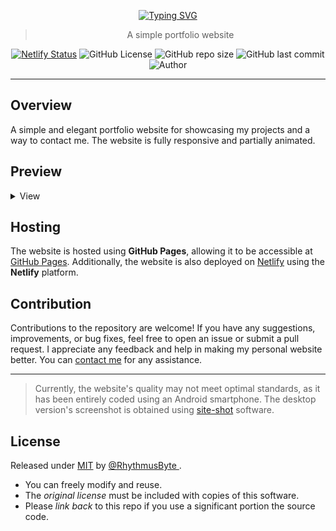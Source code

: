 <div align="center">

[![Typing SVG](https://readme-typing-svg.demolab.com?font=Anta&duration=3000&pause=1000&color=00EEFF&center=true&vCenter=true&random=false&width=435&lines=Simple+Portfolio+Website;Created+by+RhythmusByte)](https://git.io/typing-svg)

> A simple portfolio website

[![Netlify Status](https://api.netlify.com/api/v1/badges/e990d796-ea9e-4359-ba7f-5e6d03c9e788/deploy-status?style=flat-square )](https://app.netlify.com/sites/akhilmahesh/deploys)
![GitHub License](https://img.shields.io/github/license/RhythmusByte/Personal-Website?style=flat-square&labelColor=%23000&color=royalblue)
![GitHub repo size](https://img.shields.io/github/repo-size/RhythmusByte/Personal-Website?style=flat-square&logo=Github&labelColor=%23000&color=royalblue)
![GitHub last commit](https://img.shields.io/github/last-commit/RhythmusByte/Personal-Website?display_timestamp=author&style=flat-square&logo=Github&logoColor=Gray&label=Last%20Commit&labelColor=%23000&color=royalblue)
![Author](https://img.shields.io/badge/Author-RhythmusByte-black?style=flat-square&logo=Github&logoColor=Gray&labelColor=%23000&color=royalblue)

</div>

---

## Overview
A simple and elegant portfolio website for showcasing my projects and a way to contact me. The website is fully responsive and partially animated. 

## Preview 

<details>
  <summary>View</summary>
  <div align="center"> 
<h3><b>Desktop</b></h3>
<img src="https://res.cloudinary.com/rhythmusbyte/image/upload/v1708663950/Snapshots/Portfolio/Portfolio_mgsb0q.png" alt="Preview image" width="100%">
<hr>
<h3><b>Smartphone</b></h3>
<img src="https://res.cloudinary.com/rhythmusbyte/image/upload/v1708663958/Snapshots/Portfolio/Portfolio_2_uybh0w.png" alt="Preview Image" width="100%">
</div>
</details> 

## Hosting
The website is hosted using **GitHub Pages**, allowing it to be accessible at [GitHub Pages](https://rhythmusbyte.github.io/Personal-Website). Additionally, the website is also deployed on [Netlify](https://akhilmahesh.netlify.app) using the **Netlify** platform.

## Contribution 
Contributions to the repository are welcome! If you have any suggestions, improvements, or bug fixes, feel free to open an issue or submit a pull request. I appreciate any feedback and help in making my personal website better. You can [contact me](https://rhythmusbytelinks.netlify.app/) for any assistance.

---

> Currently, the website's quality may not meet optimal standards, as it has been entirely coded using an Android smartphone. The desktop version's screenshot is obtained using [site-shot](https://www.site-shot.com/) software. 

## License

Released under [MIT](/LICENSE) by [@RhythmusByte ](https://github.com/RhythmusByte).

- You can freely modify and reuse.
- The _original license_ must be included with copies of this software.
- Please _link back_ to this repo if you use a significant portion the source code. 
